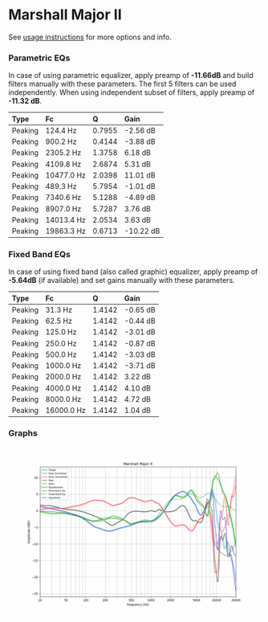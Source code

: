 # Marshall Major II
See [usage instructions](https://github.com/jaakkopasanen/AutoEq#usage) for more options and info.

### Parametric EQs
In case of using parametric equalizer, apply preamp of **-11.66dB** and build filters manually
with these parameters. The first 5 filters can be used independently.
When using independent subset of filters, apply preamp of **-11.32 dB**.

| Type    | Fc         |      Q | Gain      |
|:--------|:-----------|:-------|:----------|
| Peaking | 124.4 Hz   | 0.7955 | -2.56 dB  |
| Peaking | 900.2 Hz   | 0.4144 | -3.88 dB  |
| Peaking | 2305.2 Hz  | 1.3758 | 6.18 dB   |
| Peaking | 4109.8 Hz  | 2.6874 | 5.31 dB   |
| Peaking | 10477.0 Hz | 2.0398 | 11.01 dB  |
| Peaking | 489.3 Hz   | 5.7954 | -1.01 dB  |
| Peaking | 7340.6 Hz  | 5.1288 | -4.89 dB  |
| Peaking | 8907.0 Hz  | 5.7287 | 3.76 dB   |
| Peaking | 14013.4 Hz | 2.0534 | 3.63 dB   |
| Peaking | 19863.3 Hz | 0.6713 | -10.22 dB |

### Fixed Band EQs
In case of using fixed band (also called graphic) equalizer, apply preamp of **-5.64dB**
(if available) and set gains manually with these parameters.

| Type    | Fc         |      Q | Gain     |
|:--------|:-----------|:-------|:---------|
| Peaking | 31.3 Hz    | 1.4142 | -0.65 dB |
| Peaking | 62.5 Hz    | 1.4142 | -0.44 dB |
| Peaking | 125.0 Hz   | 1.4142 | -3.01 dB |
| Peaking | 250.0 Hz   | 1.4142 | -0.87 dB |
| Peaking | 500.0 Hz   | 1.4142 | -3.03 dB |
| Peaking | 1000.0 Hz  | 1.4142 | -3.71 dB |
| Peaking | 2000.0 Hz  | 1.4142 | 3.22 dB  |
| Peaking | 4000.0 Hz  | 1.4142 | 4.10 dB  |
| Peaking | 8000.0 Hz  | 1.4142 | 4.72 dB  |
| Peaking | 16000.0 Hz | 1.4142 | 1.04 dB  |

### Graphs
![](./Marshall%20Major%20II.png)